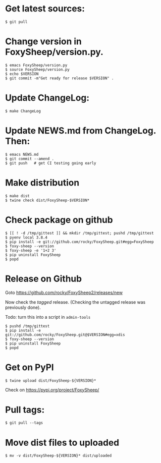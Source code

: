# Get latest sources:

    $ git pull

# Change version in FoxySheep/version.py.

    $ emacs FoxySheep/version.py
    $ source FoxySheep/version.py
    $ echo $VERSION
    $ git commit -m"Get ready for release $VERSION" .


# Update ChangeLog:

    $ make ChangeLog

#  Update NEWS.md from ChangeLog. Then:

    $ emacs NEWS.md
    $ git commit --amend .
    $ git push   # get CI testing going early

# Make distribution

    $ make dist
	$ twine check dist/FoxySheep-$VERSION*

# Check package on github

	$ [[ ! -d /tmp/gittest ]] && mkdir /tmp/gittest; pushd /tmp/gittest
	$ pyenv local 3.8.4
	$ pip install -e git://github.com/rocky/FoxySheep.git#egg=FoxySheep
	$ foxy-sheep --version
	$ foxy-sheep -e '1+2 3'
	$ pip uninstall FoxySheep
	$ popd

# Release on Github

Goto https://github.com/rocky/FoxySheep2/releases/new

Now check the *tagged* release. (Checking the untagged release was previously done).

Todo: turn this into a script in `admin-tools`

	$ pushd /tmp/gittest
	$ pip install -e git://github.com/rocky/FoxySheep.git@$VERSION#egg=xdis
	$ foxy-sheep --version
	$ pip uninstall FoxySheep
	$ popd


# Get on PyPI

	$ twine upload dist/FoxySheep-${VERSION}*

Check on https://pypi.org/project/FoxySheep/

# Pull tags:

    $ git pull --tags

# Move dist files to uploaded

	$ mv -v dist/FoxySheep-${VERSION}* dist/uploaded
